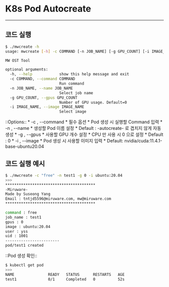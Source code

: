 # K8s Pod Autocreate
---

## 코드 실행
```bash
$ ./mwcreate -h
usage: mwcreate [-h] -c COMMAND [-n JOB_NAME] [-g GPU_COUNT] [-i IMAGE_NAME]

MW OST Tool

optional arguments:
  -h, --help            show this help message and exit
  -c COMMAND, --command COMMAND
                        Run command
  -n JOB_NAME, --name JOB_NAME
                        Select job name
  -g GPU_COUNT, --gpus GPU_COUNT
                        Number of GPU usage. Default=0
  -i IMAGE_NAME, --image IMAGE_NAME
                        Select image
```

::Options::
	* -c , --command
		* 필수 옵션
		* Pod 생성 시 실행할 Command 입력
	* -n , --name
		* 생성할 Pod 이름 설정
		* Default : <USER NAME>-autocreate-<IDX> 로 겹치지 않게 자동 생성
	* -g , --gpus
		* 사용할 GPU 개수 설정
		* CPU 만 사용 시 0 으로 설정
		* Default : 0
	* -i , --image
		* Pod  생성 시 사용할 이미지 입력
		* Default: nvidia/cuda:11.4.1-base-ubuntu20.04


## 코드 실행 예시
```bash
$ ./mwcreate -c "free" -n test1 -g 0 -i ubuntu:20.04
>>>
****************************************
-Miruware-
Made by Suseong Yang
Email : tntjd5596@miruware.com, mw@miruware.com
****************************************

command : free
job_name : test1
gpus : 0
image : ubuntu:20.04
user : yss
uid : 1001
------------------------
pod/test1 created
```

::Pod 생성 확인::
```bash
$ kubectl get pod
>>>
NAME               READY   STATUS      RESTARTS   AGE
test1              0/1     Completed   0          52s
```
